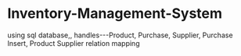 # Inventory-Management-System
using sql database,, handles---Product, Purchase, Supplier, Purchase Insert, Product Supplier relation mapping 

